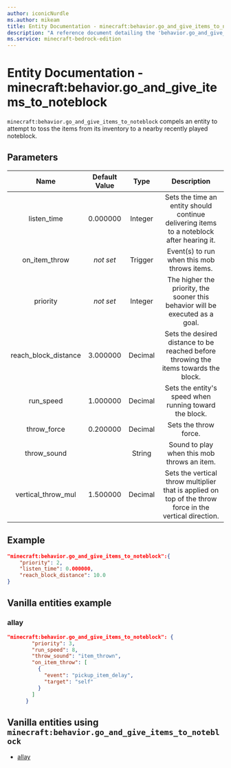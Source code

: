 ```yaml
---
author: iconicNurdle
ms.author: mikeam
title: Entity Documentation - minecraft:behavior.go_and_give_items_to_noteblock
description: "A reference document detailing the 'behavior.go_and_give_items_to_noteblock' entity goal"
ms.service: minecraft-bedrock-edition
---
```


# Entity Documentation - minecraft:behavior.go_and_give_items_to_noteblock

`minecraft:behavior.go_and_give_items_to_noteblock` compels an entity to attempt to toss the items from its inventory to a nearby recently played noteblock.

## Parameters

| Name| Default Value| Type| Description |
|:-----------:|:-----------:|:-----------:|:-----------:|
| listen_time| 0.000000| Integer | Sets the time an entity should continue delivering items to a noteblock after hearing it. |
| on_item_throw| *not set* | Trigger| Event(s) to run when this mob throws items. |
| priority|*not set*|Integer|The higher the priority, the sooner this behavior will be executed as a goal.|
| reach_block_distance| 3.000000| Decimal| Sets the desired distance to be reached before throwing the items towards the block. |
| run_speed| 1.000000| Decimal| Sets the entity's speed when running toward the block. |
| throw_force| 0.200000| Decimal| Sets the throw force. |
| throw_sound| | String|Sound to play when this mob throws an item. |
| vertical_throw_mul| 1.500000| Decimal| Sets the vertical throw multiplier that is applied on top of the throw force in the vertical direction. |

## Example

```json
"minecraft:behavior.go_and_give_items_to_noteblock":{
    "priority": 2,
    "listen_time": 0.000000,
    "reach_block_distance": 10.0
}
```

## Vanilla entities example

### allay

```json
"minecraft:behavior.go_and_give_items_to_noteblock": {
        "priority": 3,
        "run_speed": 8,
        "throw_sound": "item_thrown",
        "on_item_throw": [
          {
            "event": "pickup_item_delay",
            "target": "self"
          }
        ]
      }
```

## Vanilla entities using `minecraft:behavior.go_and_give_items_to_noteblock`

- [allay](../../../../Source/VanillaBehaviorPack_Snippets/entities/allay.md)
